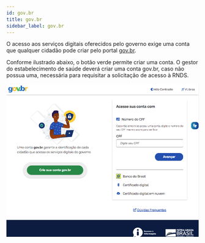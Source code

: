 ```yaml
---
id: gov.br
title: gov.br
sidebar_label: gov.br
---
```


O acesso aos serviços digitais oferecidos pelo governo exige uma conta que qualquer cidadão pode criar pelo portal [gov.br](https://acesso.gov.br). 

Conforme ilustrado abaixo, o botão verde permite criar uma conta. O gestor do estabelecimento de saúde deverá criar uma conta gov.br, caso não possua uma, necessária para requisitar a solicitação de acesso à RNDS.

![gov.br](../static/img/gov.br.png)

